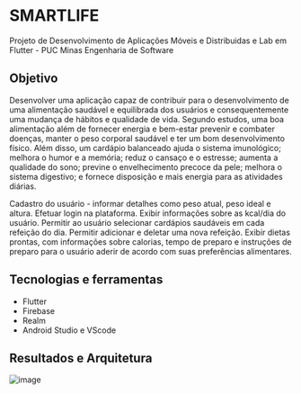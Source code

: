 # SMARTLIFE
Projeto de Desenvolvimento de Aplicações Móveis e Distribuidas e Lab em Flutter - PUC Minas Engenharia de Software

## Objetivo
Desenvolver uma aplicação capaz de contribuir para o desenvolvimento de uma alimentação saudável e equilibrada dos usuários e consequentemente uma mudança de hábitos e qualidade de vida. 
Segundo estudos, uma boa alimentação além de fornecer energia e bem-estar prevenir e combater doenças, manter o peso corporal saudável e ter um bom desenvolvimento físico. Além disso, um cardápio balanceado ajuda o sistema imunológico; melhora o humor e a memória; reduz o cansaço e o estresse; aumenta a qualidade do sono; previne o envelhecimento precoce da pele; melhora o sistema digestivo; e fornece disposição e mais energia para as atividades diárias.

Cadastro do usuário -  informar detalhes como peso atual, peso ideal e altura.
Efetuar login na plataforma.
Exibir informações sobre as kcal/dia do usuário.
Permitir ao usuário selecionar cardápios saudáveis em cada refeição do dia.
Permitir adicionar e deletar uma nova refeição.
Exibir dietas prontas, com informações sobre calorias, tempo de preparo e instruções de preparo para o usuário aderir de acordo com suas preferências alimentares.

## Tecnologias e ferramentas

- Flutter
- Firebase
- Realm
- Android Studio e VScode

## Resultados e Arquitetura


![image](https://user-images.githubusercontent.com/49173787/207754562-2f1b6f69-9d9c-4f20-a88e-b6e670a663e3.png)



